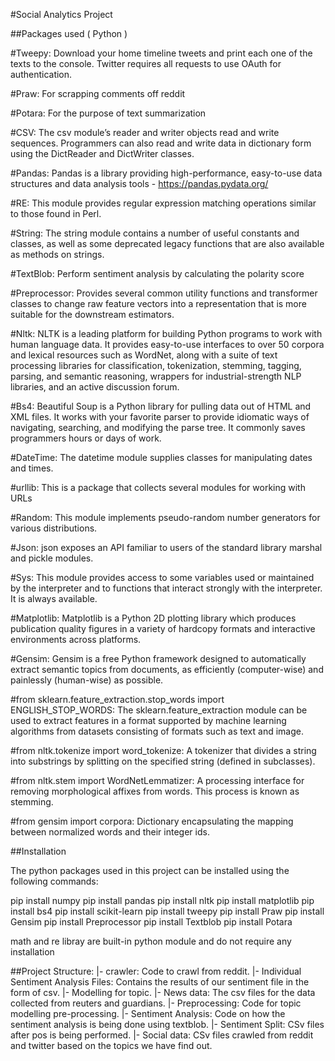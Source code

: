 #Social Analytics Project

##Packages used ( Python )

#Tweepy:
Download your home timeline tweets and print each one of the texts to the console. Twitter requires all requests to use OAuth for authentication. 

#Praw:
For scrapping comments off reddit

#Potara:
For the purpose of text summarization

#CSV:
The csv module’s reader and writer objects read and write sequences. Programmers can also read and write data in dictionary form using the DictReader and DictWriter classes.

#Pandas:
Pandas is a library providing high-performance, easy-to-use data structures and data analysis tools - https://pandas.pydata.org/

#RE:
This module provides regular expression matching operations similar to those found in Perl.

#String:
The string module contains a number of useful constants and classes, as well as some deprecated legacy functions that are also available as methods on strings. 

#TextBlob:
Perform sentiment analysis by calculating the polarity score

#Preprocessor:
Provides several common utility functions and transformer classes to change raw feature vectors into a representation that is more suitable for the downstream estimators.

#Nltk:
NLTK is a leading platform for building Python programs to work with human language data. It provides easy-to-use interfaces to over 50 corpora and lexical resources such as WordNet, along with a suite of text processing libraries for classification, tokenization, stemming, tagging, parsing, and semantic reasoning, wrappers for industrial-strength NLP libraries, and an active discussion forum.

#Bs4:
Beautiful Soup is a Python library for pulling data out of HTML and XML files. It works with your favorite parser to provide idiomatic ways of navigating, searching, and modifying the parse tree. It commonly saves programmers hours or days of work.

#DateTime:
The datetime module supplies classes for manipulating dates and times.

#urllib:
This is a package that collects several modules for working with URLs

#Random:
This module implements pseudo-random number generators for various distributions.

#Json:
json exposes an API familiar to users of the standard library marshal and pickle modules.

#Sys:
This module provides access to some variables used or maintained by the interpreter and to functions that interact strongly with the interpreter. It is always available.

#Matplotlib:
Matplotlib is a Python 2D plotting library which produces publication quality figures in a variety of hardcopy formats and interactive environments across platforms. 

#Gensim:
Gensim is a free Python framework designed to automatically extract semantic topics from documents, as efficiently
(computer-wise) and painlessly (human-wise) as possible.

#from sklearn.feature_extraction.stop_words import ENGLISH_STOP_WORDS:
The sklearn.feature_extraction module can be used to extract features in a format supported by machine learning algorithms from datasets consisting of formats such as text and image.

#from nltk.tokenize import word_tokenize:
A tokenizer that divides a string into substrings by splitting on the specified string (defined in subclasses).

#from nltk.stem import WordNetLemmatizer:
A processing interface for removing morphological affixes from words. This process is known as stemming.

#from gensim import corpora:
Dictionary encapsulating the mapping between normalized words and their integer ids.

##Installation

The python packages used in this project can be installed using the following commands:

pip install numpy
pip install pandas
pip install nltk
pip install matplotlib
pip install bs4
pip install scikit-learn
pip install tweepy
pip install Praw
pip install Gensim
pip install Preprocessor
pip install Textblob
pip install Potara


math and re libray are built-in python module and do not require any installation


##Project Structure:
|- crawler: Code to crawl from reddit. 
|- Individual Sentiment Analysis Files: Contains the results of our sentiment file in the form of csv. 
|- Modelling for topic. 
|- News data: The csv files for the data collected from reuters and guardians. 
|- Preprocessing: Code for topic modelling pre-processing. 
|- Sentiment Analysis: Code on how the sentiment analysis is being done using textblob. 
|- Sentiment Split: CSv files after pos is being performed. 
|- Social data: CSv files crawled from reddit and twitter based on the topics we have find out. 
